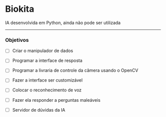 # Biokita

IA desenvolvida em Python, ainda não pode ser utilizada

---

### Objetivos

- [ ] Criar o manipulador de dados

- [ ] Programar a interface de resposta

- [ ] Programar a livraria de controle da câmera usando o OpenCV

- [ ] Fazer a interface ser customizável

- [ ] Colocar o reconhecimento de voz

- [ ] Fazer ela responder a perguntas maleáveis

- [ ] Servidor de dúvidas da IA